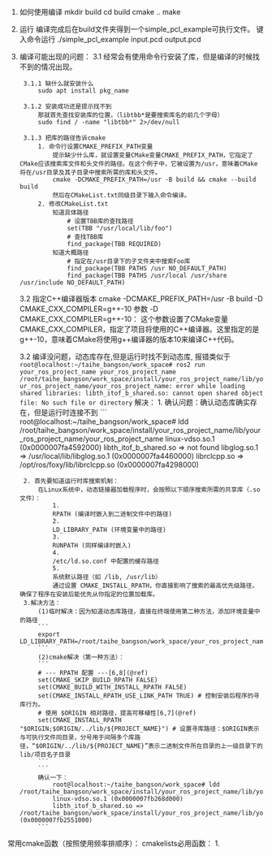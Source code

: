 1. 如何使用编译
    mkdir build
    cd build
    cmake ..
    make

2. 运行
    编译完成后在build文件夹得到一个simple_pcl_example可执行文件。
    键入命令运行
    ./simple_pcl_example input.pcd output.pcd

3. 编译可能出现的问题：
    3.1 经常会有使用命令行安装了库，但是编译的时候找不到的情况出现。

        3.1.1 缺什么就安装什么
            sudo apt install pkg_name

        3.1.2 安装成功还是提示找不到
            那就首先查找安装库的位置，（libtbb*是要搜索库名的前几个字母）
            sudo find / -name "libtbb*" 2>/dev/null
        
        3.1.3 把库的路径告诉cmake
            1. 命令行设置CMAKE_PREFIX_PATH变量
                提示缺少什么库，就设置变量CMake变量CMAKE_PREFIX_PATH，它指定了CMake应该搜索库文件和头文件的路径。在这个例子中，它被设置为/usr，意味着CMake将在/usr目录及其子目录中搜索所需的库和头文件。
                cmake -DCMAKE_PREFIX_PATH=/usr -B build && cmake --build build
                然后在CMakeList.txt同级目录下输入命令编译。
            2. 修改CMakeList.txt
                知道具体路径
                    # 设置TBB库的查找路径
                    set(TBB "/usr/local/lib/foo")
                    # 查找TBB库
                    find_package(TBB REQUIRED)
                知道大概路径
                    # 指定在/usr目录下的子文件夹中搜索Foo库
                    find_package(TBB PATHS /usr NO_DEFAULT_PATH)
                    find_package(TBB PATHS /usr/local /usr/share /usr/include NO_DEFAULT_PATH)


    3.2 指定C++编译器版本
        cmake -DCMAKE_PREFIX_PATH=/usr -B build -D CMAKE_CXX_COMPILER=g++-10
        参数
        -D CMAKE_CXX_COMPILER=g++-10：
        这个参数设置了CMake变量CMAKE_CXX_COMPILER，指定了项目将使用的C++编译器。这里指定的是g++-10，意味着CMake将使用g++编译器的版本10来编译C++代码。

    3.2 编译没问题，动态库存在,但是运行时找不到动态库,
        报错类似于
        ```
        root@localhost:~/taihe_bangson/work_space# ros2 run your_ros_project_name your_ros_project_name 
        /root/taihe_bangson/work_space/install/your_ros_project_name/lib/your_ros_project_name/your_ros_project_name: error while loading shared libraries: libth_itof_b_shared.so: cannot open shared object file: No such file or directory
        ```
        解决：
        1. 确认问题：确认动态库确实存在，但是运行时连接不到
             ```
            root@localhost:~/taihe_bangson/work_space# ldd /root/taihe_bangson/work_space/install/your_ros_project_name/lib/your_ros_project_name/your_ros_project_name
            linux-vdso.so.1 (0x0000007fa4592000)
            libth_itof_b_shared.so => not found
            libglog.so.1 => /usr/local/lib/libglog.so.1 (0x0000007fa4460000)
            librclcpp.so => /opt/ros/foxy/lib/librclcpp.so (0x0000007fa4298000)

        2. 首先要知道运行时库搜索机制：
            在Linux系统中，动态链接器加载程序时，会按照以下顺序搜索所需的共享库（.so文件）：
                1.
                ​​RPATH​​ (编译时嵌入到二进制文件中的路径)
                2.
                ​​LD_LIBRARY_PATH​​ (环境变量中的路径)
                3.
                ​​RUNPATH​​ (同样编译时嵌入)
                4.
                ​​/etc/ld.so.conf​​ 中配置的缓存路径
                5.
                系统默认路径（如 /lib, /usr/lib）
                通过设置 CMAKE_INSTALL_RPATH，你直接影响了搜索的​​最高优先级路径​​，确保了程序在安装后能优先从你指定的位置加载库。
        3.解决方法：
            (1)临时解决：因为知道动态库路径，直接在终端使用第二种方法，添加环境变量中的路径
            ```
            export LD_LIBRARY_PATH=/root/taihe_bangson/work_space/your_ros_project_name/SDK/lib:$LD_LIBRARY_PATH
            ```
            (2)cmake解决（第一种方法）：
            ```
            # --- RPATH 配置 ---[6,8](@ref)
            set(CMAKE_SKIP_BUILD_RPATH FALSE)
            set(CMAKE_BUILD_WITH_INSTALL_RPATH FALSE)
            set(CMAKE_INSTALL_RPATH_USE_LINK_PATH TRUE) # 控制安装后程序的寻库行为。
            # 使用 $ORIGIN 相对路径，提高可移植性[6,7](@ref)
            set(CMAKE_INSTALL_RPATH "$ORIGIN;$ORIGIN/../lib/${PROJECT_NAME}") # 设置寻库路径：$ORIGIN表示与可执行文件同目录，分号用于间隔多个库路径，“$ORIGIN/../lib/${PROJECT_NAME}”表示二进制文件所在目录的​​上一级目录​​下的 lib/项目名子目录
            ```
            ```
            确认一下：
                root@localhost:~/taihe_bangson/work_space# ldd /root/taihe_bangson/work_space/install/your_ros_project_name/lib/your_ros_project_name/your_ros_project_name
                linux-vdso.so.1 (0x0000007fb268d000)
                libth_itof_b_shared.so => /root/taihe_bangson/work_space/install/your_ros_project_name/lib/your_ros_project_name/libth_itof_b_shared.so (0x0000007fb2551000)
            ```


            
        

常用cmake函数（按照使用频率排顺序）：
cmakelists必用函数：
1.